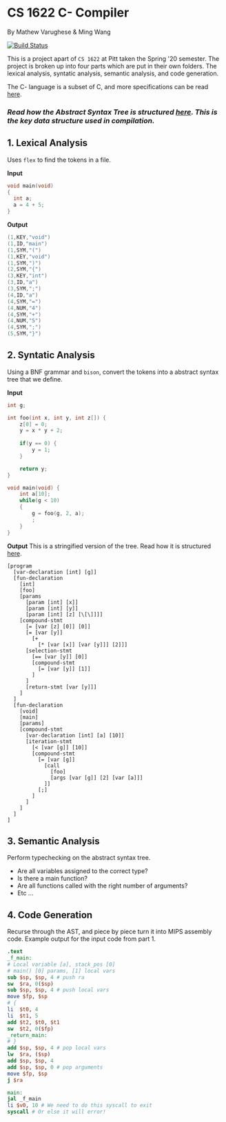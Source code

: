 # CS 1622 C- Compiler
By Mathew Varughese & Ming Wang

[![Build Status](https://travis-ci.com/varughese/CS1622.svg?token=ycDVMyxyCzpQECLefYzY&branch=master)](https://travis-ci.com/varughese/CS1622)

This is a project apart of `CS 1622` at Pitt taken the Spring '20 semester. The project is broken up into four parts which are put in their own folders. The lexical analysis, syntatic analysis, semantic analysis, and code generation.

The C- language is a subset of C, and more specifications can be read [here](https://github.com/varughese/CS1622/blob/master/docs/CMinus_Lang_Specification.md).

### *Read how the Abstract Syntax Tree is structured [here](https://github.com/varughese/CS1622/blob/master/docs/how_ast_structred.md). This is the key data structure used in compilation.*

## 1. Lexical Analysis
Uses `flex` to find the tokens in a file.

**Input**
```c
void main(void)
{
  int a;
  a = 4 + 5;
}
```

**Output**
```c
(1,KEY,"void")
(1,ID,"main")
(1,SYM,"(")
(1,KEY,"void")
(1,SYM,")")
(2,SYM,"{")
(3,KEY,"int")
(3,ID,"a")
(3,SYM,";")
(4,ID,"a")
(4,SYM,"=")
(4,NUM,"4")
(4,SYM,"+")
(4,NUM,"5")
(4,SYM,";")
(5,SYM,"}")
```

## 2. Syntatic Analysis
Using a BNF grammar and `bison`, convert the tokens into a abstract syntax tree that we define.

**Input**
```c
int g;

int foo(int x, int y, int z[]) {
    z[0] = 0;
    y = x * y + 2;
    
    if(y == 0) {
        y = 1;
    }

    return y;
}

void main(void) {
    int a[10];
    while(g < 10)
    {
        g = foo(g, 2, a);
        ;
    }
}
```

**Output**
This is a stringified version of the tree. Read how it is structured [here](https://github.com/varughese/CS1622/blob/master/docs/how_ast_structred.md).
```
[program 
  [var-declaration [int] [g]]
  [fun-declaration 
    [int]
    [foo]
    [params 
      [param [int] [x]] 
      [param [int] [y]] 
      [param [int] [z] [\[\]]]]
    [compound-stmt 
      [= [var [z] [0]] [0]]
      [= [var [y]] 
        [+ 
          [* [var [x]] [var [y]]] [2]]]
      [selection-stmt 
        [== [var [y]] [0]]
        [compound-stmt 
          [= [var [y]] [1]]
        ]
      ]
      [return-stmt [var [y]]]
    ]
  ]
  [fun-declaration 
    [void]
    [main]
    [params]
    [compound-stmt 
      [var-declaration [int] [a] [10]]
      [iteration-stmt 
        [< [var [g]] [10]]
        [compound-stmt 
          [= [var [g]] 
            [call
              [foo]
              [args [var [g]] [2] [var [a]]]
            ]]
          [;]
        ]
      ]
    ]
  ]
]
```

## 3. Semantic Analysis
Perform typechecking on the abstract syntax tree.
  - Are all variables assigned to the correct type?
  - Is there a main function?
  - Are all functions called with the right number of arguments?
  - Etc ...

## 4. Code Generation
Recurse through the AST, and piece by piece turn it into MIPS assembly code. Example output for the input 
code from part 1.

```mips
.text
_f_main:
# Local variable [a], stack_pos [0] 
# main() [0] params, [1] local vars
sub $sp, $sp, 4 # push ra
sw  $ra, 0($sp)
sub $sp, $sp, 4 # push local vars
move $fp, $sp
# {
li  $t0, 4
li  $t1, 5
add $t2, $t0, $t1
sw  $t2, 0($fp)
_return_main:
# }
add $sp, $sp, 4 # pop local vars
lw  $ra, ($sp)
add $sp, $sp, 4
add $sp, $sp, 0 # pop arguments 
move $fp, $sp
j $ra

main:
jal _f_main
li $v0, 10 # We need to do this syscall to exit
syscall # Or else it will error!
```